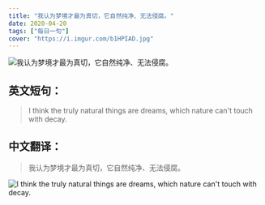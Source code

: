 ```yaml
---
title: "我认为梦境才最为真切，它自然纯净、无法侵腐。"
date: 2020-04-20
tags: ["每日一句"]
cover: "https://i.imgur.com/b1HPIAD.jpg"
---
```


![我认为梦境才最为真切，它自然纯净、无法侵腐。](https://i.imgur.com/WVyiV6F.jpg)

## 英文短句：
> I think the truly natural things are dreams, which nature can't touch with decay.

<!--more-->

## 中文翻译：
> 我认为梦境才最为真切，它自然纯净、无法侵腐。

![I think the truly natural things are dreams, which nature can't touch with decay.](https://i.imgur.com/nNA3Q1e.jpg)


